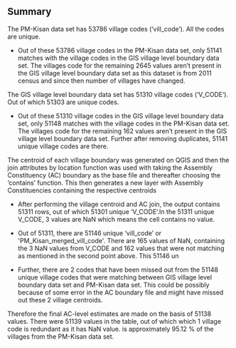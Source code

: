## Summary

The PM-Kisan data set has 53786 village codes (‘vill_code’). All the codes are unique.
- Out of these 53786 village codes in the PM-Kisan data set, only 51141 matches with the village codes in the GIS village level boundary data set. The villages code for the remaining 2645 values aren’t present in the GIS village level boundary data set as this dataset is from 2011 census and since then number of villages have changed.

The GIS village level boundary data set has 51310 village codes (‘V_CODE’). Out of which 51303 are unique codes.
- Out of these 51310 village codes in the GIS village level boundary data set, only 51148 matches with the village codes in the PM-Kisan data set. The villages code for the remaining 162 values aren’t present in the GIS village level boundary data set. Further after removing duplicates, 51141 unique village codes are there.

The centroid of each village boundary was generated on QGIS and then the join attributes by location function was used with taking the Assembly Constituency (AC) boundary as the base file and thereafter choosing the ‘contains’ function.
This then generates a new layer with Assembly Constituencies containing the respective centroids
- After performing the village centroid and AC join, the output contains 51311 rows, out of which 51301 unique ‘V_CODE’.In the 51311 unique V_CODE, 3 values are NaN which means the cell contains no value.

- Out of 51311, there are 51146 unique ‘vill_code’ or 'PM_Kisan_merged_vill_code'. There are 165 values of NaN, containing the 3 NaN values from V_CODE and 162 values that were not matching as mentioned in the second point above. This 51146 un

- Further, there are 2 codes that have been missed out from the 51148 unique village codes that were matching between GIS village level boundary data set and PM-Kisan data set. This could be possibly because of some error in the AC boundary file and might have missed out these 2 village centroids.

Therefore the final AC-level estimates are made on the basis of 51138 values. There were 51139 values in the table, out of which which 1 village code is redundant as it has NaN value.  is approximately 95.12 % of the villages from the PM-Kisan data set.
